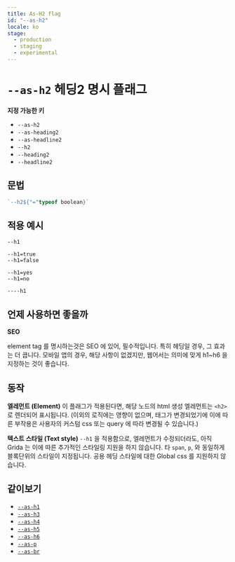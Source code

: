 ```yaml
---
title: As-H2 flag
id: "--as-h2"
locale: ko
stage:
  - production
  - staging
  - experimental
---
```


# `--as-h2` 헤딩2 명시 플래그

**지정 가능한 키**

- `--as-h2`
- `--as-heading2`
- `--as-headline2`
- `--h2`
- `--heading2`
- `--headline2`

## 문법

```ts
`--h2${"="typeof boolean}`
```

## 적용 예시

```
--h1

--h1=true
--h1=false

--h1=yes
--h1=no

----h1
```

## 언제 사용하면 좋을까

<!-- shared content between h1~h6 -->

**SEO**

element tag 를 명시하는것은 SEO 에 있어, 필수적입니다. 특히 헤딩일 경우, 그 효과는 더 큽니다.
모바일 앱의 경우, 해당 사항이 없겠지만, 웹어서는 의미에 맞게 h1~h6 을 지정하는 것이 좋습니다.

## 동작

**엘레먼트 (Element)**
이 플래그가 적용된다면, 해당 노드의 html 생성 엘레먼트는 `<h2>` 로 렌더되어 표시됩니다. (이외의 로직에는 영향이 없으며, 태그가 변경되었기에 이에 따른 부작용은 사용자의 커스텀 css 또는 query 에 따라 변경될 수 있습니다.)

**텍스트 스타일 (Text style)**
`--h1` 을 적용함으로, 엘레먼트가 수정되더라도, 아직 Grida 는 이에 따른 추가적인 스타일링 지원을 하지 않습니다. 타 `span`, `p`, 와 동일하게 블록단위의 스타일이 지정됩니다. 공용 헤딩 스타일에 대한 Global css 를 지원하지 않습니다.

## 같이보기

- [`--as-h1`](./--as-h1)
- [`--as-h3`](./--as-h3)
- [`--as-h4`](./--as-h4)
- [`--as-h5`](./--as-h5)
- [`--as-h6`](./--as-h6)
- [`--as-p`](./--as-p)
- [`--as-br`](./--as-br)
